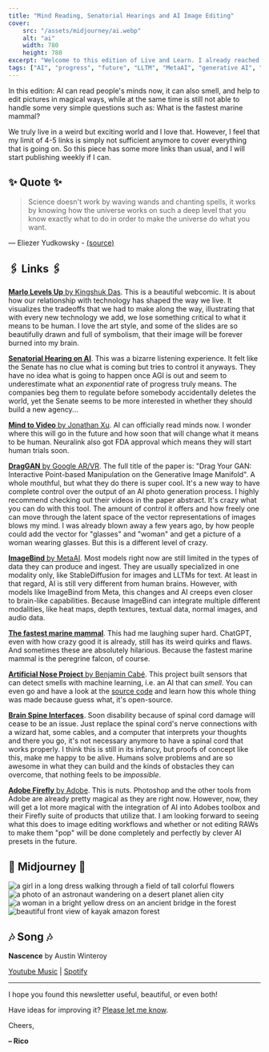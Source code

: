 ```yaml
---
title: "Mind Reading, Senatorial Hearings and AI Image Editing"
cover:
    src: "/assets/midjourney/ai.webp"
    alt: "ai"
    width: 780
    height: 780
excerpt: "Welcome to this edition of Live and Learn. I already reached the 100+ tabs bookmarked again this week. The speed of things developing is nuts, and I have no idea how to put this into words anymore. I sometimes would like to drop everything else I do and just pursue learning about these developments full-time. And even then it would feel hard to keep up to date. But that's why I write this newsletter…"
tags: ["AI", "progress", "future", "LLTM", "MetaAI", "generative AI", "Adobe", "Adobe Firefly", "Image Editing", "Neuroscience", "papers", "multimodal"]
---
```


In this edition: AI can read people's minds now, it can also smell, and help to edit pictures in magical ways, while at the same time is still not able to handle some very simple questions such as: What is the fastest marine mammal?

We truly live in a weird but exciting world and I love that. However, I feel that my limit of 4-5 links is simply not sufficient anymore to cover everything that is going on. So this piece has some more links than usual, and I will start publishing weekly if I can. 

## ✨ Quote ✨

> Science doesn't work by waving wands and chanting spells, it works by knowing how the universe works on such a deep level that you know exactly what to do in order to make the universe do what you want.

— Eliezer Yudkowsky - [(source)](https://hpmor.com)

## 🖇️ Links 🖇️

[**Marlo Levels Up** by Kingshuk Das](https://www.kingshukdas.com/notebook/marlo). This is a beautiful webcomic. It is about how our relationship with technology has shaped the way we live. It visualizes the tradeoffs that we had to make along the way, illustrating that with every new technology we add, we lose something critical to what it means to be human. I love the art style, and some of the slides are so beautifully drawn and full of symbolism, that their image will be forever burned into my brain.

[**Senatorial Hearing on AI**](https://youtu.be/TO0J2Yw7usM). This was a bizarre listening experience. It felt like the Senate has no clue what is coming but tries to control it anyways. They have no idea what is going to happen once AGI is out and seem to underestimate what an *exponential* rate of progress truly means. The companies beg them to regulate before somebody accidentally deletes the world, yet the Senate seems to be more interested in whether they should build a new agency...

[**Mind to Video** by Jonathan Xu](https://mind-video.com/). AI can officially read minds now. I wonder where this will go in the future and how soon that will change what it means to be human. Neuralink also got FDA approval which means they will start human trials soon.

[**DragGAN** by Google AR/VR](https://vcai.mpi-inf.mpg.de/projects/DragGAN/). 
The full title of the paper is: "Drag Your GAN: Interactive Point-based Manipulation on the Generative Image Manifold". A whole mouthful, but what they do there is super cool. It's a new way to have complete control over the output of an AI photo generation process. I highly recommend checking out their videos in the paper abstract. It's crazy what you can do with this tool. The amount of control it offers and how freely one can move through the latent space of the vector representations of images blows my mind. I was already blown away a few years ago, by how people could add the vector for "glasses" and "woman" and get a picture of a woman wearing glasses. But this is a different level of crazy.

[**ImageBind** by MetaAI](https://imagebind.metademolab.com/). Most models right now are still limited in the types of data they can produce and ingest. They are usually specialized in one modality only, like StableDiffusion for images and LLTMs for text. At least in that regard, AI is still very different from human brains. However, with models like ImageBind from Meta, this changes and AI creeps even closer to brain-like capabilities. Because ImageBind can integrate multiple different modalities, like heat maps, depth textures, textual data, normal images, and audio data.

[**The fastest marine mammal**](https://twitter.com/itstimconnors/status/1599544717943123969).
This had me laughing super hard. ChatGPT, even with how crazy good it is already, still has its weird quirks and flaws. And sometimes these are absolutely hilarious. Because the fastest marine mammal is the peregrine falcon, of course.

[**Artificial Nose Project** by Benjamin Cabé](https://www.microsoft.com/en-us/ai/ai-lab-artificial-nose). This project built sensors that can detect smells with machine learning, i.e. an AI that can *smell*. You can even go and have a look at the [source code](https://github.com/kartben/artificial-nose) and learn how this whole thing was made because guess what, it's open-source.

[**Brain Spine Interfaces**](https://www.nature.com/articles/s41586-023-06094-5). Soon disability because of spinal cord damage will cease to be an issue. Just replace the spinal cord's nerve connections with a wizard hat, some cables, and a computer that interprets your thoughts and there you go, it's not necessary anymore to have a spinal cord that works properly. I think this is still in its infancy, but proofs of concept like this, make me happy to be alive. Humans solve problems and are so awesome in what they can build and the kinds of obstacles they can overcome, that nothing feels to be *impossible*. 

[**Adobe Firefly** by Adobe](https://news.adobe.com/news/news-details/2023/Adobe-Unveils-Firefly-a-Family-of-new-Creative-Generative-AI/default.aspx). This is nuts. Photoshop and the other tools from Adobe are already pretty magical as they are right now. However, now, they will get a lot more magical with the integration of AI into Adobes toolbox and their Firefly suite of products that utilize that. I am looking forward to seeing what this does to image editing workflows and whether or not editing RAWs to make them "pop" will be done completely and perfectly by clever AI presets in the future.

## 🌌 Midjourney 🌌

![a girl in a long dress walking through a field of tall colorful flowers](/assets/midjourney/a-girl-in-a-long-dress-walking-through-a-field-of-tall-colorful-flowers.webp)
![a photo of an astronaut wandering on a desert planet alien city](/assets/midjourney/a-photo-of-an-astronaut-wandering-on-a-desert-planet-alien-city.webp)
![a woman in a bright yellow dress on an ancient bridge in the forest](/assets/midjourney/a-woman-in-a-bright-yellow-dress-on-an-ancient-bridge-in-the-forest.webp)
![beautiful front view of kayak amazon forest](/assets/midjourney/beautiful-front-view-of-kayak-amazon-forest.webp)


## 🎶 Song 🎶

**Nascence** by Austin Winteroy

[Youtube Music](https://music.youtube.com/watch?v=oHesRe0uD9Q) | [Spotify](https://open.spotify.com/track/1Lw8az0pvHNLIhOT2DWQ9W) 

---

I hope you found this newsletter useful, beautiful, or even both!

Have ideas for improving it? [Please let me know](https://airtable.com/shro1VeyG4lkNXkx2). 

Cheers,

**– Rico**

